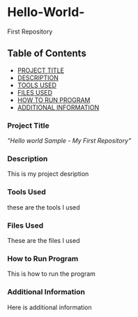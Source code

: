 # Hello-World-
First Repository   

## Table of Contents  

- [PROJECT TITLE](#Project-Title)
- [DESCRIPTION](#Description)
- [TOOLS USED](#Tools-Used)
- [FILES USED](#Files-Used)
- [HOW TO RUN PROGRAM](#How-to-Run-Program)
- [ADDITIONAL INFORMATION](#Additional-Information)

### Project Title  

*"Hello world Sample - My First Repository"*  

### Description  

This is my project desription 

### Tools Used

these are the tools I used

### Files Used

These are the files I used

### How to Run Program 

This is how to run the program

### Additional Information

Here is additional information
